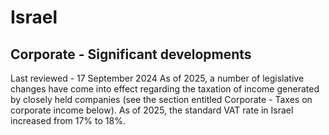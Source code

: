 # Israel
## Corporate - Significant developments
Last reviewed - 17 September 2024
As of 2025, a number of legislative changes have come into effect regarding the taxation of income generated by closely held companies (see the section entitled Corporate - Taxes on corporate income below).
As of 2025, the standard VAT rate in Israel increased from 17% to 18%. 
